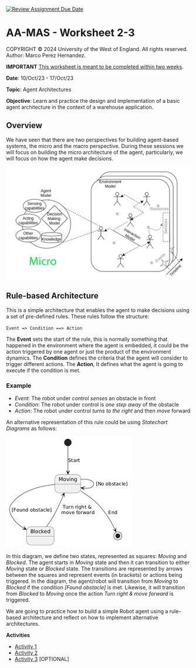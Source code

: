 [![Review Assignment Due Date](https://classroom.github.com/assets/deadline-readme-button-22041afd0340ce965d47ae6ef1cefeee28c7c493a6346c4f15d667ab976d596c.svg)](https://classroom.github.com/a/gcJNNsXv)
# AA-MAS - Worksheet 2-3 

COPYRIGHT &copy; 2024 University of the West of England. All rights reserved. Author: Marco Perez Hernandez.


**IMPORTANT** <u>This worksheet is meant to be completed within two weeks</u>.

**Date**: 10/Oct/23 - 17/Oct/23
 
**Topic**: Agent Architectures

**Objective**: Learn and practice the design and implementation of a basic agent architecture in the context of a warehouse application.

## Overview

We have seen that there are two perspectives for building agent-based systems, the micro and the macro perspective. During these sessions we will focus on building the micro architecture of the agent, particularly, we will focus on how the agent make decisions.

![Source: Herrera, M., Perez Hernandez, M. et al. (2020). Multi-agent systems and complex networks: Review and applications in systems engineering. Processes, 8(3), 312. ](img/agents-env-micro.png)


## Rule-based Architecture

This is a simple architecture that enables the agent to make decisions using a set of pre-defined rules. These rules follow the structure:

``Event => Condition ==> Action ``

The **Event** sets the start of the rule, this is normally something that happened in the environment where the agent is embedded, it could be the action triggered by one agent or just the product of the environment dynamics.
The **Condition** defines the criteria that the agent will consider to trigger different actions. 
The **Action**, It defines what the agent is going to execute if the condition is met. 

### **Example**

* *Event*: The robot under control *senses* an obstacle in front
* *Condition*: The robot under control is *one step away* of the obstacle
* *Action*: The robot under control *turns to the right* and then *move* forward

An alternative representation of this rule could be using *Statechart Diagrams* as follows:

![](img/eca-rule-statechart-diagram.png)


In this diagram, we define two states, represented as squares: *Moving* and *Blocked*. The agent starts in *Moving* state and then it can transition to either *Moving* state or *Blocked* state. The transitions are represented by arrows between the squares and represent events (in brackets) or actions being triggered. In the diagram, the agent/robot will transition from *Moving* to *Blocked* if the condition *[Found obstacle]* is met. Likewise, it will transition from *Blocked* to *Moving* once the action *Turn right \& move forward* is triggered.


We are going to practice how to build a simple Robot agent using a rule-based architecture and reflect on how to implement alternative architectures. 

**Activities**

* [Activity 1](aamas-w2-t1.md)
* [Activity 2](aamas-w2-t2.md) 
* [Activity 3](aamas-w2-t3.md) [OPTIONAL]